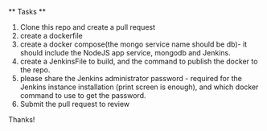 ** Tasks **

1. Clone this repo and create a pull request
1. create a dockerfile 
1. create a docker compose(the mongo service name should be db)- it should include the NodeJS app service, mongodb and Jenkins.
1. create a JenkinsFile to build, and the command to publish the docker to the repo.
1. please share the Jenkins administrator password - required for the Jenkins instance installation (print screen is enough), and which docker command to use to get the password.
1. Submit the pull request to review

Thanks!